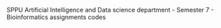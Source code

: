 SPPU Artificial Intelligence and Data science department - Semester 7 - Bioinformatics assignments codes
